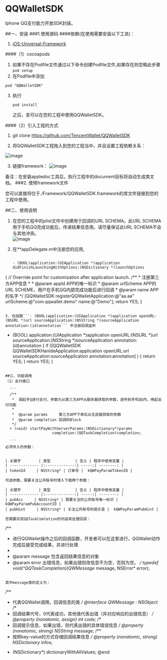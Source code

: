 QQWalletSDK
===========

Iphone QQ支付能力开放SDK封装。


##一、安装
###1.使用源码
####依赖(在使用需要安装以下工具)：

1. [iOS-Universal-Framework](https://github.com/kstenerud/iOS-Universal-Framework)


####（1）cocoapods

1. 如果不存在Podfile文件通过以下命令创建Podfile文件,如果存在则忽略此步骤  
   ```pod setup```
2.  在Podfile中添加  
   ```
   pod "QQWalletSDK"
   ```
3. 执行   
   ```
   pod install  
   ```  
   之后，变可以在您的工程中使用QQWalletSDK。

####（2）引入工程的方式

1. git clone https://github.com/TencentWallet/QQWalletSDK

2. 将QQWalletSDK工程拖入到您的工程当中，并且设置工程依赖关系：

![image](./Documents/imgs/target_dependence)

3. 链接framework：
![image](./Documents/imgs/link)

备注：在安装appledoc工具后，执行工程中的document目标将自动生成类文档。
###2. 使用framework文件

您可以直接将位于./Framework/QQWalletSDK.framework的库文件链接到您的工程中使用。

##二、使用说明

1. 在您的工程中的plist文件中创建用于回调的URL SCHEMA。此URL SCHEMA用于手机QQ完成功能后，传递结果信息用。请尽量保证此URL SCHEMA不会与其他冲突。  
  ![image](./Documents/imgs/urlschema)
  
2. 在**appDelegate.m中注册您的应用,

   ```

   - (BOOL)application:(UIApplication *)application didFinishLaunchingWithOptions:(NSDictionary *)launchOptions
{
    // Override point for customization after application launch.
       /**
     *  注册第三方APP信息
     *
     *  @param appId     APP的唯一标识
     *  @param urlScheme APP的URL SCHEME，用户在手机QQ内部完成功能后进行回调
     *  @param name      APP的名字
     */
    [QQWalletSDK registerQQWalletApplication:@"aa.aa" urlScheme:@"com.qqwallet.demo" name:@"Demo"];
    return YES;
}
   ```
   
3. 在函数```- (BOOL)application:(UIApplication *)application openURL:(NSURL *)url sourceApplication:(NSString *)sourceApplication annotation:(id)annotation``` 中注册回调监听  
  
  ```
  - (BOOL) application:(UIApplication *)application openURL:(NSURL *)url sourceApplication:(NSString *)sourceApplication annotation:(id)annotation
    {
        if ([QQWalletSDK  QQWalletSDKHanldeApplication:application openURL:url  sourceApplication:sourceApplication annotation:annotation] ) {
        return YES;
    }
    return YES;
 }
  ```
  
##三、功能调用
（1）支付接口
    
    ```
    /**
     *  调起手Q进行支付，参数为从第三方APP从服务器获取的参数，透传到手机QQ内，唤起支付功能
     *
     *  @param params     第三方APP下单后从无武器获取的参数
     *  @param completion 回调的Block
     */
    + (void) startPayWithServerParams:(NSDictionary*)params
                       completion:(QQTaskCompletion)completion;
                       
    ```  
 必须传入的参数：
 
 
| 关键字        | 类型           | 含义 | 程序中使用变量 |
| ------------- |:-------------:| -----:| --------: |
| tokenId     | NSString* | 订单号 |  kQWPayParamTokenID |

可选参数，需要关注公共账号时填入下面两个参数：

| 关键字        | 类型           | 含义 | 程序中使用变量 |
| ------------- |:-------------:| -----:| --------: |
| pubAcc     | NSString* | 需要关注的公共账号唯一标识 |  kQWPayParamPubAccountID |
| pubHint     | NSString* | 关注公共账号的提示语 |  kQWPayParamPubHint |

您需要实现QQTaskComletion的内容来处理回调：

```
/**
 *  进行QQWallet操作之后的回调函数，开发者可以在这里进行，QQWallet动作完成后接受完成结果，并进行处理
 *
 *  @param message 包含返回结果信息的对象
 *  @param error   出错信息，如果出错则改信息不为空，否则为空。
 */
typedef void(^QQTaskCompletion)(QWMessage* message, NSError* error);
```

其中message类的定义为：

```
/**
 *  代表QQWallet调用，回调信息的类
 */
@interface QWMessage : NSObject
/**
 *  回调结果代号，0代表成功，其他值代表出错（并对应响应的出错信息）
 */
@property (nonatomic, assign) int code;
/**
 *  回调提示信息，如果出错，则代表出错的具体错误信息
 */
@property (nonatomic, strong) NSString* message;
/**
 *  按照key-value的方式存储回调结果信息
 */
@property (nonatomic, strong) NSDictionary* infos;

- (NSDictionary*) dictionaryWithAllValues;
@end

```